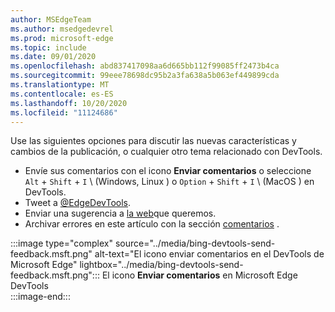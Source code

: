 ```yaml
---
author: MSEdgeTeam
ms.author: msedgedevrel
ms.prod: microsoft-edge
ms.topic: include
ms.date: 09/01/2020
ms.openlocfilehash: abd837417098aa6d665bb112f99085ff2473b4ca
ms.sourcegitcommit: 99eee78698dc95b2a3fa638a5b063ef449899cda
ms.translationtype: MT
ms.contentlocale: es-ES
ms.lasthandoff: 10/20/2020
ms.locfileid: "11124686"
---
```

Use las siguientes opciones para discutir las nuevas características y cambios de la publicación, o cualquier otro tema relacionado con DevTools.  

*   Envíe sus comentarios con el icono **Enviar comentarios** o seleccione `Alt` + `Shift` + `I` \ (Windows, Linux \) o `Option` + `Shift` + `I` \ (MacOS \) en DevTools.  
*   Tweet a [@EdgeDevTools][PostTweetEdgeDevTools].  
*   Enviar una sugerencia a [la web][TheWebWeWant]que queremos.  
*   Archivar errores en este artículo con la sección [comentarios](#feedback) .  

:::image type="complex" source="../media/bing-devtools-send-feedback.msft.png" alt-text="El icono enviar comentarios en el DevTools de Microsoft Edge" lightbox="../media/bing-devtools-send-feedback.msft.png":::
   El icono **Enviar comentarios** en Microsoft Edge DevTools  
:::image-end:::  

<!-- links -->  

[PostTweetEdgeDevTools]: https://twitter.com/intent/tweet?text=@EdgeDevTools "@EdgeDevTools | Publicar un tweet"  

[EdgeDevToolsTwitterAccount]: https://twitter.com/EdgeDevTools "@EdgeDevTools cuenta de Twitter"  

[GitHubMicrosoftDocsEdgeDeveloperNewIssue]: https://github.com/MicrosoftDocs/edge-developer/issues/new?title=[DevTools%20Docs%20Feedback] "Nuevo problema: MicrosoftDocs/Edge-Developer-GitHub"  

[TheWebWeWant]: https://webwewant.fyi "La web que queremos"  
